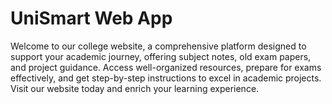 # UniSmart Web App

Welcome to our college website, a comprehensive platform designed to support your academic journey, offering subject notes, old exam papers, and project guidance. Access well-organized resources, prepare for exams effectively, and get step-by-step instructions to excel in academic projects. Visit our website today and enrich your learning experience.
